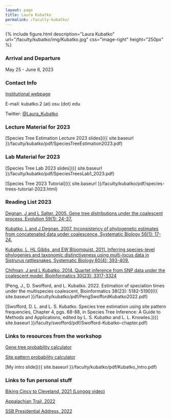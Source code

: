 ```yaml
---
layout: page
title: Laura Kubatko
permalink: /faculty-kubatko/
---
```

{% include figure.html description="Laura Kubatko" url="/faculty/kubatko/img/Kubatko.jpg" css="image-right" height="250px" %}

### Arrival and Departure

May 25 - June 6, 2023

### Contact Info

[Institutional webpage](http://www.stat.osu.edu/~lkubatko)

E-mail: kubatko.2 (at) osu (dot) edu

Twitter: [@Laura_Kubatko](https://twitter.com/Laura_Kubatko)


### Lecture Material for 2023

[Species Tree Estimation Lecture 2023 slides]({{ site.baseurl }}/faculty/kubatko/pdf/SpeciesTreeEstimation2023.pdf)


### Lab Material for 2023

[Species Tree Lab 2023 slides]({{ site.baseurl }}/faculty/kubatko/pdf/SpeciesTreesLab1_2023.pdf)

[Species Tree 2023 Tutorial]({{ site.baseurl }}/faculty/kubatko/pdf/species-trees-tutorial-2023.html)


### Reading List 2023

[Degnan, J and L Salter. 2005. Gene tree distributions under the coalescent process, Evolution 59(1): 24-37.](http://www.stat.osu.edu/~lkubatko/degnan_salter2005.pdf)

[Kubatko, L and J Degnan. 2007. Inconsistency of phylogenetic estimates from concatenated data under coalescence, Systematic Biology 56(1): 17-24.](http://www.stat.osu.edu/~lkubatko/kubatko_degnan2007.pdf)

[Kubatko, L, HL Gibbs, and EW Bloomquist. 2011. Inferring species-level phylogenies and taxonomic distinctiveness using multi-locus data in Sistrurus rattlesnakes, Systematic Biology,60(4): 393-409.](http://www.stat.osu.edu/~lkubatko/Kubatkoetal2011.pdf)

[Chifman, J and L Kubatko. 2014. Quartet inference from SNP data under the coalescent model, Bioinformatics  30(23): 3317-3324](http://www.stat.osu.edu/~lkubatko/Chifman_Kubatko2014.pdf)

[Peng, J., D. Swofford, and L. Kubatko. 2022. Estimation of speciation times under the multispecies coalescent, Bioinformatics 38(23): 5182-5190]({{ site.baseurl }}/faculty/kubatko/pdf/PengSwoffordKubatko2022.pdf)

[Swofford, D. L. and L. S. Kubatko. Species tree estimation using site pattern frequencies, Chapter 4, pgs. 68-88, in Species Tree Inference: A Guide to Methods and Applications, edited by L. S. Kubatko and L. L. Knowles.]({{ site.baseurl }}/faculty/swofford/pdf/Swofford-Kubatko-chapter.pdf)


### Links to resources from the workshop

[Gene tree probability calculator](https://lkubatko.shinyapps.io/GeneTreeProbs/)

[Site pattern probability calculator](https://lkubatko.shinyapps.io/SitePatternsProbs/)

[My intro slide]({{ site.baseurl }}/faculty/kubatko/pdf/Kubatko_Intro.pdf)


### Links to fun personal stuff

[Biking Cincy to Cleveland, 2021 (Longgg video)](https://www.youtube.com/watch?v=OpgekuVY9jQ&list=PLaXY65TaQNaby4sMi-s64RrfolroW2bCp)

[Appalachian Trail, 2022](https://www.youtube.com/watch?v=cgd3U9HGnDc&list=PLaXY65TaQNaby4sMi-s64RrfolroW2bCp&index=2)

[SSB Presidential Address, 2022](https://www.youtube.com/watch?v=PYEQdeNu51k)

